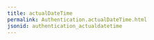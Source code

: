 ```yaml
---
title: actualDateTime
permalink: Authentication.actualDateTime.html
jsonid: authentication_actualdatetime
---
```


